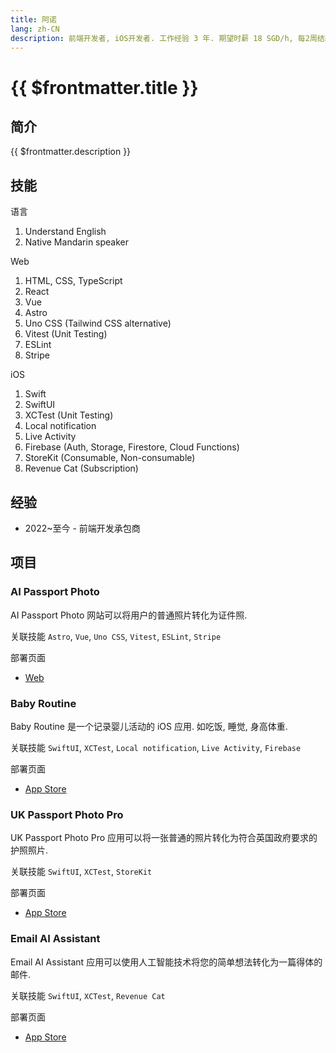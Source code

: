 ```yaml
---
title: 阿诺
lang: zh-CN
description: 前端开发者, iOS开发者. 工作经验 3 年. 期望时薪 18 SGD/h, 每2周结款一次.
---
```


# {{ $frontmatter.title }}

## 简介

{{ $frontmatter.description }}

## 技能

语言
1. Understand English
2. Native Mandarin speaker

Web
1. HTML, CSS, TypeScript
2. React
3. Vue
4. Astro
5. Uno CSS (Tailwind CSS alternative)
6. Vitest (Unit Testing)
7. ESLint
8. Stripe

iOS
1. Swift
2. SwiftUI
3. XCTest (Unit Testing)
4. Local notification
5. Live Activity
6. Firebase (Auth, Storage, Firestore, Cloud Functions)
7. StoreKit (Consumable, Non-consumable)
9. Revenue Cat (Subscription)

## 经验

- 2022~至今 - 前端开发承包商

## 项目

### AI Passport Photo

AI Passport Photo 网站可以将用户的普通照片转化为证件照.

关联技能 `Astro`, `Vue`, `Uno CSS`, `Vitest`, `ESLint`, `Stripe`

部署页面
- [Web](https://aipassportphoto.com/)

### Baby Routine

Baby Routine 是一个记录婴儿活动的 iOS 应用. 如吃饭, 睡觉, 身高体重.

关联技能 `SwiftUI`, `XCTest`, `Local notification`, `Live Activity`, `Firebase`

部署页面
- [App Store](https://apps.apple.com/us/app/baby-routine-baby-tracker/id6740127932)

### UK Passport Photo Pro

UK Passport Photo Pro 应用可以将一张普通的照片转化为符合英国政府要求的护照照片.

关联技能 `SwiftUI`, `XCTest`, `StoreKit`

部署页面
- [App Store](https://apps.apple.com/us/app/uk-passport-photo-pro/id6743296026)

### Email AI Assistant

Email AI Assistant 应用可以使用人工智能技术将您的简单想法转化为一篇得体的邮件.

关联技能 `SwiftUI`, `XCTest`, `Revenue Cat`

部署页面
- [App Store](https://apps.apple.com/us/app/email-ai-assistant/id6743690196)

